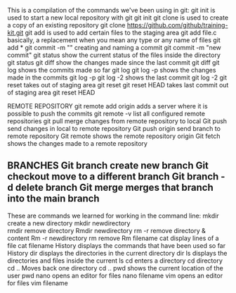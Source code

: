 This is a compilation of the commands we've been using in git:
git init                              is used to start a new local repository with git
	git init
git clone <link to repository>        is used to create a copy of an existing repository
	git clone https://github.com/github/training-kit.git
git add <file name.file type>         is used to add certain files to the staging area
	git add file.c
<asterisk>                            basically, a replacement when you mean any type or any name of files
	git add *
git commit -m "<commit name>"         creating and naming a commit
	git commit -m "new commit"
git status                            show the current status of the files inside the directory
	git status
git diff                              show the changes made since the last commit
	git diff
git log                               shows the commits made so far
	git log
git log -p                            shows the changes made in the commits
	git log -p
git log -2                            shows the last commit
	git log -2
git reset                             takes out of staging area
	git reset
git reset HEAD                        takes last commit out of staging area
	git reset HEAD

REMOTE REPOSITORY
git remote add origin <link to remote repository>       adds a server where it is possible to push the commits
git remote -v                                           list all configured remote repositories
git pull                                                merge changes from remote repository to local
Git push                                                send changes in local to remote repository
Git push origin <branch name>                           send branch to remote repository
Git remote                                              shows the remote repository origin
Git fetch                                               shows the changes made to a remote repository

BRANCHES
Git branch <branch name>                        create new branch
Git checkout <branch name>                      move to a different branch
Git branch -d <branch name>                     delete branch 
Git merge <branch name>                         merges that branch into the main branch
----------------------------------------------------------------------------------------------------------
These are commands we learned for working in the command line:
mkdir                                          create a new directory 
	mkdir newdirectory                                    
rmdir                                          remove directory
	Rmdir newdirectory
rm -r                                          remove directory & content
	Rm -r newdirectory
rm                                             remove
	Rm filename
cat                                            display lines of a file
        cat filename
History                                        displays the commands that have been used so far
	History
dir                                            displays the directories in the current directory
	dir
ls                                             displays the directories and files inside the current
	ls
cd                                             enters a directory
	cd directory
cd ..                                          Moves back one directory
	cd ..
pwd                                            shows the current location of the user
	pwd
nano                                           opens an editor for files
	nano filename
vim                                            opens an editor for files
	vim filename

